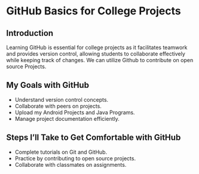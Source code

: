 # GitHub Basics for College Projects

## Introduction
Learning GitHub is essential for college projects as it facilitates teamwork and provides version control, allowing students to collaborate effectively while keeping track of changes. We can utilize Github to contribute on open source Projects. 

## My Goals with GitHub
- Understand version control concepts.
- Collaborate with peers on projects.
- Upload my Android Projects and Java Programs. 
- Manage project documentation efficiently.

## Steps I’ll Take to Get Comfortable with GitHub
- Complete tutorials on Git and GitHub.
- Practice by contributing to open source projects.
- Collaborate with classmates on assignments.
